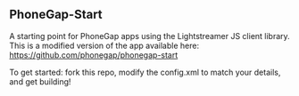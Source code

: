 PhoneGap-Start
---

A starting point for PhoneGap apps using the Lightstreamer JS client library.
This is a modified version of the app available here: https://github.com/phonegap/phonegap-start

To get started: fork this repo, modify the config.xml to match your details, and get building!
